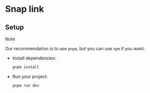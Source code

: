 # Snap link

## Setup
> [!NOTE]
> Our recommendation is to use `pnpm`, but you can use `npm` if you want.
- Install dependencies:
  ```bash
  pnpm install
  ```
- Run your project:
  ```bash
  pnpm run dev
  ```
  
